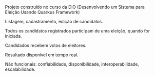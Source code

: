 Projeto construido no curso da DIO (Desenvolvendo um Sistema para Eleição Usando Quarkus Framework)


Listagem, cadastramento, edição de candidatos.

Todos os candidatos registrados participam de uma eleição, quando for iniciada.

Candidados recebem votos de eleitores.

Resultado disponível em tempo real.

Não funcionais: confiabilidade, disponibilidade, interoperabilidade, escalabilidade.
